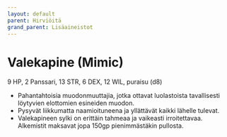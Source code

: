 ```yaml
---
layout: default
parent: Hirviöitä
grand_parent: Lisäaineistot
---
```


# Valekapine (Mimic)

9 HP, 2 Panssari, 13 STR, 6 DEX, 12 WIL, puraisu (d8)

- Pahantahtoisia muodonmuuttajia, jotka ottavat luolastoista tavallisesti löytyvien elottomien esineiden muodon.
- Pysyvät liikkumatta naamioituneena ja yllättävät kaikki lähelle tulevat.
- Valekapineen sylki on erittäin tahmeaa ja vaikeasti irroitettavaa. Alkemistit maksavat jopa 150gp pienimmästäkin pullosta.
